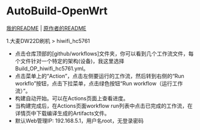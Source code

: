 # AutoBuild-OpenWrt
[我的README](/README.md)  |  [原作者的README](/README.en.md)

1.大麦DW22D刷机 > hiwifi_hc5761
- 点击仓库顶部的[github/workflows]文件夹，你可以看到几个工作流文件，每个文件针对一个特定的架构(设备)，我这里选择 Build_OP_hiwifi_hc5761.yml。
- 点击菜单上的“Action”，点击左侧要运行的工作流，然后转到右侧的“Run workflo”按钮，点击下拉菜单，点击绿色按钮“Run workflow（运行工作流）”。
- 构建自动开始。可以在Actions页面上查看进度。
- 当构建完成后，在Actions页面workflow run列表中点击已完成的工作流，在详情页中下载编译生成的Artifacts文件。
- 默认Web管理IP: 192.168.5.1，用户名root，无登录密码
